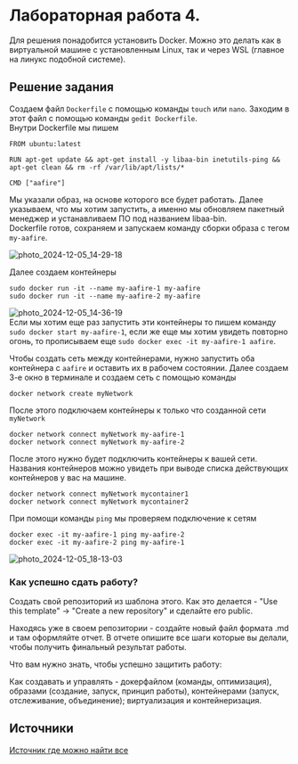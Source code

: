 # Лабораторная работа 4.

Для решения понадобится установить Docker. Можно это делать как в виртуальной машине с установленным Linux, так и через WSL (главное на линукс подобной системе).
## Решение задания
Создаем файл `Dockerfile` с помощью команды `touch` или `nano`. Заходим в этот файл с помощью команды `gedit Dockerfile`.  
Внутри Dockerfile мы пишем  
```
FROM ubuntu:latest  
  
RUN apt-get update && apt-get install -y libaa-bin inetutils-ping && apt-get clean && rm -rf /var/lib/apt/lists/*  
  
CMD ["aafire"]  
```
Мы указали образ, на основе которого все будет работать. Далее указываем, что мы хотим запустить, а именно мы обновляем пакетный менеджер и устанавливаем ПО под названием libaa-bin.  
Dockerfile готов, сохраняем и запускаем команду сборки образа с тегом `my-aafire`.  

![photo_2024-12-05_14-29-18](https://github.com/user-attachments/assets/aa588d0a-0834-4c1d-be2b-fae4e4b59205)  

Далее создаем контейнеры  
```
sudo docker run -it --name my-aafire-1 my-aafire
sudo docker run -it --name my-aafire-2 my-aafire
```
![photo_2024-12-05_14-36-19](https://github.com/user-attachments/assets/c1004d81-6020-4a96-9b9e-2481560e727d)  
Если мы хотим еще раз запустить эти контейнеры то пишем команду `sudo docker start my-aafire-1`, если же еще мы хотим увидеть повторно огонь, то прописываем еще `sudo docker exec -it my-aafire-1 aafire`.  

Чтобы создать сеть между контейнерами, нужно запустить оба контейнера с `aafire` и оставить их в рабочем состоянии. Далее создаем 3-е окно в терминале и создаем сеть с помощью команды  
```
docker network create myNetwork
```
После этого подключаем контейнеры к только что созданной сети `myNetwork`  
```
docker network connect myNetwork my-aafire-1
docker network connect myNetwork my-aafire-2
```
После этого нужно будет подключить контейнеры к вашей сети. Названия контейнеров можно увидеть при выводе списка действующих контейнеров у вас на машине.
```
docker network connect myNetwork mycontainer1
docker network connect myNetwork mycontainer2
```
При помощи команды `ping` мы проверяем подключение к сетям  
```
docker exec -it my-aafire-1 ping my-aafire-2
docker exec -it my-aafire-2 ping my-aafire-1
```
![photo_2024-12-05_18-13-03](https://github.com/user-attachments/assets/cfd1a1b5-5704-4dab-bc65-de92a6a2782b)  

### Как успешно сдать работу?

Создать свой репозиторий из шаблона этого. Как это делается - "Use this template" -> "Create a new repository" и сделайте его public. 

Находясь уже в своем репозитории - создайте новый файл формата .md и там оформляйте отчет. В отчете опишите все шаги которые вы делали, чтобы получить финальный результат работы.

Что вам нужно знать, чтобы успешно защитить работу:

Как создавать и управлять - докерфайлом (команды, оптимизация), образами (создание, запуск, принцип работы), контейнерами (запуск, отслеживание, объединение); виртуализация и контейнеризация. 

## Источники

[Источник где можно найти все](https://google.com)

